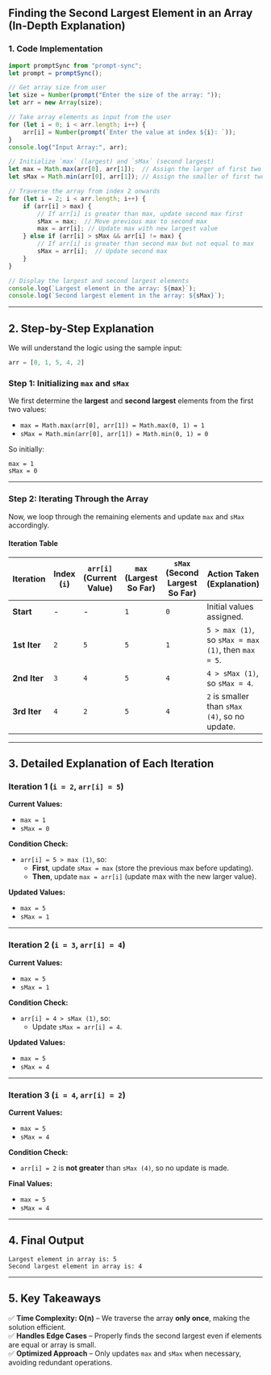 ## **Finding the Second Largest Element in an Array (In-Depth Explanation)**  

### **1. Code Implementation**  
```js
import promptSync from "prompt-sync";
let prompt = promptSync();

// Get array size from user
let size = Number(prompt("Enter the size of the array: "));
let arr = new Array(size);

// Take array elements as input from the user
for (let i = 0; i < arr.length; i++) {
    arr[i] = Number(prompt(`Enter the value at index ${i}: `));
}
console.log("Input Array:", arr);

// Initialize `max` (largest) and `sMax` (second largest)
let max = Math.max(arr[0], arr[1]);  // Assign the larger of first two elements to `max`
let sMax = Math.min(arr[0], arr[1]); // Assign the smaller of first two elements to `sMax`

// Traverse the array from index 2 onwards
for (let i = 2; i < arr.length; i++) {
    if (arr[i] > max) {  
        // If arr[i] is greater than max, update second max first
        sMax = max;  // Move previous max to second max
        max = arr[i]; // Update max with new largest value
    } else if (arr[i] > sMax && arr[i] != max) {  
        // If arr[i] is greater than second max but not equal to max
        sMax = arr[i];  // Update second max
    }
}

// Display the largest and second largest elements
console.log(`Largest element in the array: ${max}`);
console.log(`Second largest element in the array: ${sMax}`);
```

---

## **2. Step-by-Step Explanation**  

We will understand the logic using the sample input:  

```js
arr = [0, 1, 5, 4, 2]
```

### **Step 1: Initializing `max` and `sMax`**  
We first determine the **largest** and **second largest** elements from the first two values:  

- `max = Math.max(arr[0], arr[1]) = Math.max(0, 1) = 1`
- `sMax = Math.min(arr[0], arr[1]) = Math.min(0, 1) = 0`

So initially:  
```
max = 1
sMax = 0
```

---

### **Step 2: Iterating Through the Array**  
Now, we loop through the remaining elements and update `max` and `sMax` accordingly.

#### **Iteration Table**
| **Iteration** | **Index (`i`)** | **`arr[i]` (Current Value)** | **`max` (Largest So Far)** | **`sMax` (Second Largest So Far)** | **Action Taken (Explanation)** |
|--------------|----------------|-----------------|----------------|----------------------|--------------------------------------|
| **Start**    | -              | -               | `1`            | `0`                  | Initial values assigned. |
| **1st Iter** | `2`            | `5`             | `5`            | `1`                  | `5 > max (1)`, so `sMax = max (1)`, then `max = 5`. |
| **2nd Iter** | `3`            | `4`             | `5`            | `4`                  | `4 > sMax (1)`, so `sMax = 4`. |
| **3rd Iter** | `4`            | `2`             | `5`            | `4`                  | `2` is smaller than `sMax (4)`, so no update. |

---

## **3. Detailed Explanation of Each Iteration**  

### **Iteration 1 (`i = 2`, `arr[i] = 5`)**  
**Current Values:**  
- `max = 1`
- `sMax = 0`

**Condition Check:**  
- `arr[i] = 5 > max (1)`, so:
  - **First**, update `sMax = max` (store the previous max before updating).  
  - **Then**, update `max = arr[i]` (update max with the new larger value).  

**Updated Values:**  
- `max = 5`
- `sMax = 1`

---

### **Iteration 2 (`i = 3`, `arr[i] = 4`)**  
**Current Values:**  
- `max = 5`
- `sMax = 1`

**Condition Check:**  
- `arr[i] = 4 > sMax (1)`, so:
  - Update `sMax = arr[i] = 4`.  

**Updated Values:**  
- `max = 5`
- `sMax = 4`

---

### **Iteration 3 (`i = 4`, `arr[i] = 2`)**  
**Current Values:**  
- `max = 5`
- `sMax = 4`

**Condition Check:**  
- `arr[i] = 2` is **not greater** than `sMax (4)`, so no update is made.  

**Final Values:**  
- `max = 5`
- `sMax = 4`

---

## **4. Final Output**
```
Largest element in array is: 5
Second largest element in array is: 4
```

---

## **5. Key Takeaways**  
✅ **Time Complexity: O(n)** – We traverse the array **only once**, making the solution efficient.  
✅ **Handles Edge Cases** – Properly finds the second largest even if elements are equal or array is small.  
✅ **Optimized Approach** – Only updates `max` and `sMax` when necessary, avoiding redundant operations.  